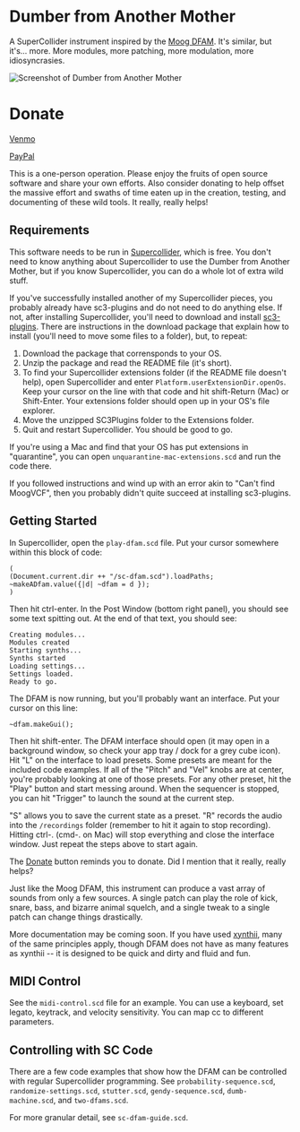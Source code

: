 # Dumber from Another Mother

A SuperCollider instrument inspired by the [Moog DFAM](https://www.moogmusic.com/synthesizers/dfam/). It's similar, but it's... more. More modules, more patching, more modulation, more idiosyncrasies.

![Screenshot of Dumber from Another Mother](https://github.com/mphonic/SC-DFAM/blob/master/images/dumber-gui.png)

# Donate
[Venmo](https://account.venmo.com/u/Bhob-Rainey)

[PayPal](https://paypal.me/bhobrainey)

This is a one-person operation. Please enjoy the fruits of open source software and share your own efforts. Also consider donating to help offset the massive effort and swaths of time eaten up in the creation, testing, and documenting of these wild tools. It really, really helps!

## Requirements

This software needs to be run in [Supercollider](https://supercollider.github.io/downloads.html), which is free. You don't need to know anything about Supercollider to use the Dumber from Another Mother, but if you know Supercollider, you can do a whole lot of extra wild stuff.

If you've successfully installed another of my Supercollider pieces, you probably already have sc3-plugins and do not need to do anything else. If not, after installing Supercollider, you'll need to download and install [sc3-plugins](https://github.com/supercollider/sc3-plugins/releases). There are instructions in the download package that explain how to install (you'll need to move some files to a folder), but, to repeat:

1. Download the package that corrensponds to your OS.
2. Unzip the package and read the README file (it's short).
3. To find your Supercollider extensions folder (if the README file doesn't help), open Supercollider and enter `Platform.userExtensionDir.openOs`. Keep your cursor on the line with that code and hit shift-Return (Mac) or Shift-Enter. Your extensions folder should open up in your OS's file explorer.
4. Move the unzipped SC3Plugins folder to the Extensions folder. 
5. Quit and restart Supercollider. You should be good to go.

If you're using a Mac and find that your OS has put extensions in "quarantine", you can open `unquarantine-mac-extensions.scd` and run the code there.
 
If you followed instructions and wind up with an error akin to "Can't find MoogVCF", then you probably didn't quite succeed at installing sc3-plugins. 

## Getting Started

In Supercollider, open the `play-dfam.scd` file. Put your cursor somewhere within this block of code:
```
(
(Document.current.dir ++ "/sc-dfam.scd").loadPaths;
~makeADfam.value({|d| ~dfam = d });
)
```
Then hit ctrl-enter. In the Post Window (bottom right panel), you should see some text spitting out. At the end of that text, you should see:
```
Creating modules...
Modules created
Starting synths...
Synths started
Loading settings...
Settings loaded.
Ready to go.
```
The DFAM is now running, but you'll probably want an interface. Put your cursor on this line:
```
~dfam.makeGui();
```
Then hit shift-enter. The DFAM interface should open (it may open in a background window, so check your app tray / dock for a grey cube icon). Hit "L" on the interface to load presets. Some presets are meant for the included code examples. If all of the "Pitch" and "Vel" knobs are at center, you're probably looking at one of those presets. For any other preset, hit the "Play" button and start messing around. When the sequencer is stopped, you can hit "Trigger" to launch the sound at the current step.

"S" allows you to save the current state as a preset. "R" records the audio into the `/recordings` folder (remember to hit it again to stop recording). Hitting ctrl-. (cmd-. on Mac) will stop everything and close the interface window. Just repeat the steps above to start again.

The [Donate](#donate) button reminds you to donate. Did I mention that it really, really helps?

Just like the Moog DFAM, this instrument can produce a vast array of sounds from only a few sources. A single patch can play the role of kick, snare, bass, and bizarre animal squelch, and a single tweak to a single patch can change things drastically.

More documentation may be coming soon. If you have used [xynthii](https://github.com/mphonic/xynthii), many of the same principles apply, though DFAM does not have as many features as xynthii -- it is designed to be quick and dirty and fluid and fun.

## MIDI Control
See the `midi-control.scd` file for an example. You can use a keyboard, set legato, keytrack, and velocity sensitivity. You can map cc to different parameters.

## Controlling with SC Code
There are a few code examples that show how the DFAM can be controlled with regular Supercollider programming. See `probability-sequence.scd`, `randomize-settings.scd`, `stutter.scd`, `gendy-sequence.scd`, `dumb-machine.scd`, and `two-dfams.scd`.  

For more granular detail, see `sc-dfam-guide.scd`.
